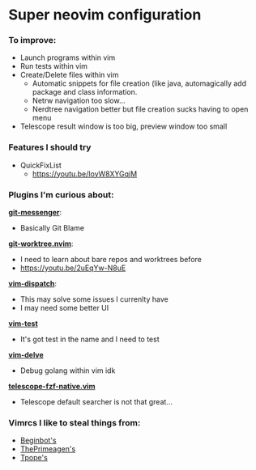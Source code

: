 # Super neovim configuration

### To improve:

 - Launch programs within vim
 - Run tests within vim
 - Create/Delete files within vim
    - Automatic snippets for file creation (like java, automagically add package
      and class information.
    - Netrw navigation too slow...
    - Nerdtree navigation better but file creation sucks having to open menu
 - Telescope result window is too big, preview window too small

### Features I should try

 - QuickFixList
    - <https://youtu.be/IoyW8XYGqjM>

### Plugins I'm curious about:

[**git-messenger**](https://github.com/rhysd/git-messenger.vim):
 - Basically Git Blame

[**git-worktree.nvim**](https://github.com/ThePrimeagen/git-worktree.nvim):
 - I need to learn about bare repos and worktrees before
 - <https://youtu.be/2uEqYw-N8uE>

[**vim-dispatch**](https://github.com/tpope/vim-dispatch):
 - This may solve some issues I currenlty have
 - I may need some better UI

[**vim-test**](https://github.com/vim-test/vim-test)
 - It's got test in the name and I need to test

[**vim-delve**](https://github.com/sebdah/vim-delve)
 - Debug golang within vim idk

[**telescope-fzf-native.vim**](https://github.com/nvim-telescope/telescope-fzf-native.nvim)
 - Telescope default searcher is not that great...

### Vimrcs I like to steal things from:

 - [Beginbot's](https://github.com/davidbegin/beginfiles/tree/c72ef20f9c613528af9f7b34be8d03093ad0d873/nvim)
 - [ThePrimeagen's](https://github.com/awesome-streamers/awesome-streamerrc/tree/master/ThePrimeagen)
 - [Tpope's](https://github.com/tpope/tpope)

